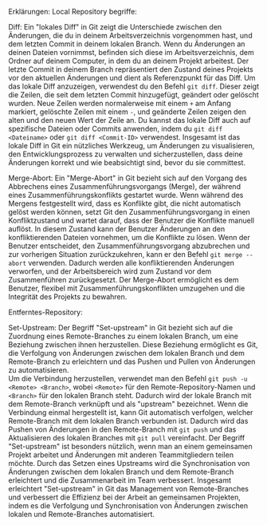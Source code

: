 Erklärungen: 
Local Repository begriffe:

Diff:
Ein "lokales Diff" in Git zeigt die Unterschiede zwischen den Änderungen, die du in deinem Arbeitsverzeichnis vorgenommen hast, und dem letzten Commit in deinem lokalen Branch. Wenn du Änderungen an deinen Dateien vornimmst, befinden sich diese im Arbeitsverzeichnis, dem Ordner auf deinem Computer, in dem du an deinem Projekt arbeitest. Der letzte Commit in deinem Branch repräsentiert den Zustand deines Projekts vor den aktuellen Änderungen und dient als Referenzpunkt für das Diff. 
Um das lokale Diff anzuzeigen, verwendest du den Befehl `git diff`. Dieser zeigt die Zeilen, die seit dem letzten Commit hinzugefügt, geändert oder gelöscht wurden. Neue Zeilen werden normalerweise mit einem `+` am Anfang markiert, gelöschte Zeilen mit einem `-`, und geänderte Zeilen zeigen den alten und den neuen Wert der Zeile an. Du kannst das lokale Diff auch auf spezifische Dateien oder Commits anwenden, indem du `git diff <Dateiname>` oder `git diff <Commit-ID>` verwendest. 
Insgesamt ist das lokale Diff in Git ein nützliches Werkzeug, um Änderungen zu visualisieren, den Entwicklungsprozess zu verwalten und sicherzustellen, dass deine Änderungen korrekt und wie beabsichtigt sind, bevor du sie committest. 

Merge-Abort:
Ein "Merge-Abort" in Git bezieht sich auf den Vorgang des Abbrechens eines Zusammenführungsvorgangs (Merge), der während eines Zusammenführungskonflikts gestartet wurde. Wenn während des Mergens festgestellt wird, dass es Konflikte gibt, die nicht automatisch gelöst werden können, setzt Git den Zusammenführungsvorgang in einen Konfliktzustand und wartet darauf, dass der Benutzer die Konflikte manuell auflöst. In diesem Zustand kann der Benutzer Änderungen an den konfliktierenden Dateien vornehmen, um die Konflikte zu lösen. Wenn der Benutzer entscheidet, den Zusammenführungsvorgang abzubrechen und zur vorherigen Situation zurückzukehren, kann er den Befehl `git merge --abort` verwenden. Dadurch werden alle konfliktierenden Änderungen verworfen, und der Arbeitsbereich wird zum Zustand vor dem Zusammenführen zurückgesetzt. Der Merge-Abort ermöglicht es dem Benutzer, flexibel mit Zusammenführungskonflikten umzugehen und die Integrität des Projekts zu bewahren. 


Entferntes-Repository:

Set-Upstream:
Der Begriff "Set-upstream" in Git bezieht sich auf die Zuordnung eines Remote-Branches zu einem lokalen Branch, um eine Beziehung zwischen ihnen herzustellen. Diese Beziehung ermöglicht es Git, die Verfolgung von Änderungen zwischen dem lokalen Branch und dem Remote-Branch zu erleichtern und das Pushen und Pullen von Änderungen zu automatisieren.  
Um die Verbindung herzustellen, verwendet man den Befehl `git push -u <Remote> <Branch>`, wobei `<Remote>` für den Remote-Repository-Namen und `<Branch>` für den lokalen Branch steht. Dadurch wird der lokale Branch mit dem Remote-Branch verknüpft und als "upstream" bezeichnet. 
Wenn die Verbindung einmal hergestellt ist, kann Git automatisch verfolgen, welcher Remote-Branch mit dem lokalen Branch verbunden ist. Dadurch wird das Pushen von Änderungen in den Remote-Branch mit `git push` und das Aktualisieren des lokalen Branches mit `git pull` vereinfacht. 
Der Begriff "Set-upstream" ist besonders nützlich, wenn man an einem gemeinsamen Projekt arbeitet und Änderungen mit anderen Teammitgliedern teilen möchte. Durch das Setzen eines Upstreams wird die Synchronisation von Änderungen zwischen dem lokalen Branch und dem Remote-Branch erleichtert und die Zusammenarbeit im Team verbessert. 
Insgesamt erleichtert "Set-upstream" in Git das Management von Remote-Branches und verbessert die Effizienz bei der Arbeit an gemeinsamen Projekten, indem es die Verfolgung und Synchronisation von Änderungen zwischen lokalen und Remote-Branches automatisiert. 
